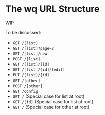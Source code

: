 The wq URL Structure
====================

WIP

To be discussed:
 * `GET /[list]`
 * `GET /[list]?page=2`
 * `GET /[list]/new`
 * `POST /[list]`
 * `GET /[list]/[id]`
 * `GET /[list]/[id]/[edit]`
 * `PUT /[list]/[id]`
 * `GET /[other]`
 * `POST /[other]`
 * `GET /config`
 * `GET /` (Special case for list at root)
 * `GET /[id]` (Special case for list at root)
 * `GET /` (Special case for other at root)
